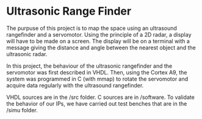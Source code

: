 # Ultrasonic Range Finder

The purpuse of this project is to map the space using an ultrasound rangefinder and a servomotor. Using the principle of a 2D radar, a display will have to be made on a screen. The display will be on a terminal with a message giving the distance and angle between the nearest object and the ultrasonic radar.

In this project, the behaviour of the ultrasonic rangefinder and the servomotor was first described in VHDL. Then, using the Cortex A9, the system was programmed in C (with mmap) to rotate the servomotor and acquire data regularly with the ultrasound rangefinder.

VHDL sources are in the /src folder. C sources are in /software. To validate the behavior of our IPs, we have carried out test benches that are in the /simu folder.

 

 
